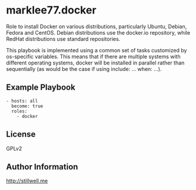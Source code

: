 marklee77.docker
================

Role to install Docker on various distributions, particularly Ubuntu, Debian,
Fedora and CentOS. Debian distributions use the docker.io repository, while
RedHat distributions use standard repositories.

This playbook is implemented using a common set of tasks customized by
os-specific variables. This means that if there are multiple systems with
different operating systems, docker will be installed in parallel rather than
sequentially (as would be the case if using include: ... when: ...).

Example Playbook
-------------------------

    - hosts: all
      become: true
      roles:
        - docker

License
-------

GPLv2

Author Information
------------------

http://stillwell.me
